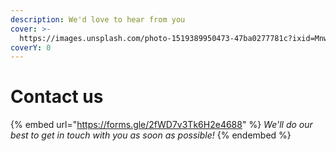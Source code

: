 ```yaml
---
description: We'd love to hear from you
cover: >-
  https://images.unsplash.com/photo-1519389950473-47ba0277781c?ixid=MnwxMjA3fDB8MHxwaG90by1wYWdlfHx8fGVufDB8fHx8&ixlib=rb-1.2.1&auto=format&fit=crop&w=2970&q=80
coverY: 0
---
```


# Contact us

{% embed url="https://forms.gle/2fWD7v3Tk6H2e4688" %}
_We'll do our best to get in touch with you as soon as possible!_
{% endembed %}
